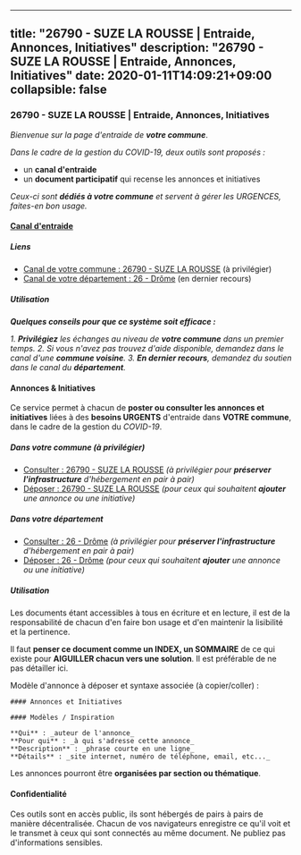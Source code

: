 
---
title: "26790 - SUZE LA ROUSSE | Entraide, Annonces, Initiatives"
description: "26790 - SUZE LA ROUSSE | Entraide, Annonces, Initiatives"
date: 2020-01-11T14:09:21+09:00
collapsible: false
---

### 26790 - SUZE LA ROUSSE | Entraide, Annonces, Initiatives

_Bienvenue sur la page d'entraide de **votre commune**_.

_Dans le cadre de la gestion du COVID-19, deux outils sont proposés :_

- un **canal d'entraide**
- un **document participatif** qui recense les annonces et initiatives

_Ceux-ci sont **dédiés à votre commune** et servent à gérer les URGENCES, faites-en bon usage._

#### [Canal d'entraide](https://entraide.stopcoronavirus.tech/#/channel/26790_suze-la-rousse)

##### Liens

- [Canal de votre commune : 26790 	- SUZE LA ROUSSE](https://entraide.stopcoronavirus.tech/#/channel/26790_suze-la-rousse) (à privilégier)
- [Canal de votre département : 26 	- Drôme](https://entraide.stopcoronavirus.tech/#/channel/26_drome) (en dernier recours)

##### Utilisation

_**Quelques conseils pour que ce système soit efficace :**_

_1. **Privilégiez** les échanges au niveau de **votre commune** dans un premier temps._
_2. Si vous n'avez pas trouvez d'aide disponible, demandez dans le canal d'une **commune voisine**._
_3. **En dernier recours**, demandez du soutien dans le canal du **département**._

#### Annonces & Initiatives


Ce service permet à chacun de **poster ou consulter les annonces et initiatives** liées à des **besoins
URGENTS** d'entraide dans **VOTRE commune**, dans le cadre de la gestion du _COVID-19_.

##### Dans votre commune (à privilégier)

- [Consulter : 26790 	- SUZE LA ROUSSE](https://docs.stopcoronavirus.tech/#/r/markdown/26790_suze-la-rousse/4XTTMCuHNG5aBTgCSdhiLojSiHwtVBcGqVCXRFjAj6ycD8P4W) _(à privilégier pour **préserver l'infrastructure** d'hébergement en pair à pair)_
- [Déposer : 26790 	- SUZE LA ROUSSE](https://docs.stopcoronavirus.tech/#/w/markdown/26790_suze-la-rousse/4XTTMCuHNG5aBTgCSdhiLojSiHwtVBcGqVCXRFjAj6ycD8P4W-K3TgTd2UeKTtGpT7mAqJ3ttgAXv2vgFKuEhXybCXQBBmGMwQB9Lcn966Rv36ZwipTfEwZAfGtPTCuL7o8ABfKrXcoxKF96tKkRDyZMDgNY83tNhEhpGc25ENB5AKKZVZLPTS4j54) _(pour ceux qui souhaitent **ajouter** une annonce ou une initiative)_

##### Dans votre département

- [Consulter : 26 	- Drôme](https://docs.stopcoronavirus.tech/#/r/markdown/26_drome/4XTTMD3E18D2XxphmfV7Gd9oZp2E6g6Rjy8yoyyuT4SyeeDZv) _(à privilégier pour **préserver l'infrastructure** d'hébergement en pair à pair)_
- [Déposer : 26 	- Drôme](https://docs.stopcoronavirus.tech/#/w/markdown/26_drome/4XTTMD3E18D2XxphmfV7Gd9oZp2E6g6Rjy8yoyyuT4SyeeDZv-K3TgUGX4nG6FnUgVjDeodHJBzD4Z7jTqAJwquijk1LCW8AWc9CAemuRZDQCZC8aha3sgQcHNRUHizJ1bQGiTeNjxAKKxoxsNxcJ7pjGzQ4icP1ftCA9sHED31LddZbCgpf6zkM4Q) _(pour ceux qui souhaitent **ajouter** une annonce ou une initiative)_


##### Utilisation

Les documents étant accessibles à tous en écriture et en lecture, il est de la
responsabilité de chacun d'en faire bon usage et d'en maintenir la lisibilité
et la pertinence.

Il faut **penser ce document comme un INDEX, un SOMMAIRE** de ce qui existe
pour **AIGUILLER chacun vers une solution**. Il est préférable de ne pas détailler ici.

Modèle d'annonce à déposer et syntaxe associée (à copier/coller) :

    #### Annonces et Initiatives

    #### Modèles / Inspiration

    **Qui** : _auteur de l'annonce_
    **Pour qui** : _à qui s'adresse cette annonce_
    **Description** : _phrase courte en une ligne_
    **Détails** : _site internet, numéro de téléphone, email, etc..._


Les annonces pourront être **organisées par section ou thématique**.

#### Confidentialité

Ces outils sont en accès public, ils sont hébergés de pairs à pairs de manière décentralisée.
Chacun de vos navigateurs enregistre ce qu'il voit et le transmet à ceux qui sont connectés au même document.
Ne publiez pas d'informations sensibles.
